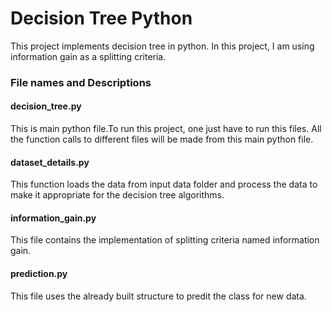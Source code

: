 # Decision Tree Python
This project implements decision tree in python. In this project, I am using information gain as a splitting criteria.

### File names and Descriptions  

#### decision_tree.py  
This is main python file.To run this project, one just have to run this files. All the function calls to different files will be made from this main python file.

#### dataset_details.py  
This function loads the data from input data folder and process the data to make it appropriate for the decision tree algorithms.

#### information_gain.py  
This file contains the implementation of splitting criteria named information gain.

#### prediction.py  
This file uses the already built structure to predit the class for new data.  
